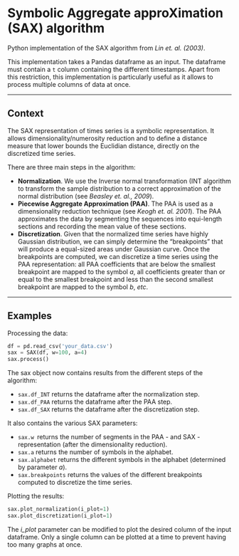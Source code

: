 # Symbolic Aggregate approXimation (SAX) algorithm

Python implementation of the SAX algorithm from _Lin et. al. (2003)_.

This implementation takes a Pandas dataframe as an input. The dataframe must contain a `t` column containing the different timestamps. Apart from this restriction, this implementation is particularly useful as it allows to process multiple columns of data at once.

---

## Context

The SAX representation of times series is a symbolic representation. It allows dimensionality/numerosity reduction and to define a distance measure that lower bounds the Euclidian distance, directly on the discretized time series.

There are three main steps in the algorithm:

- **Normalization**. We use the Inverse normal transformation (INT algorithm to transform the sample distribution to a correct approximation of the normal distribution (see _Beasley et. al., 2009_).
- **Piecewise Aggregate Approximation (PAA)**. The PAA is used as a dimensionality reduction technique (see _Keogh et. al. 2001_). The PAA approximates the data by segmenting the sequences into equi-length sections and recording the mean value of these sections.
- **Discretization**. Given that the normalized time series have highly Gaussian distribution, we can simply determine the “breakpoints” that will produce a equal-sized areas under Gaussian curve. Once the breakpoints are computed, we can discretize a time series using the PAA representation: all PAA coefficients that are below the smallest breakpoint are mapped to the symbol _a_, all coefficients greater than or equal to the smallest breakpoint and less than the second smallest breakpoint are mapped to the symbol _b_, _etc_.

---

## Examples

Processing the data:

```python
df = pd.read_csv('your_data.csv')
sax = SAX(df, w=100, a=4)
sax.process()
```

The sax object now contains results from the different steps of the algorithm:

- `sax.df_INT` returns the dataframe after the normalization step.
- `sax.df_PAA` returns the dataframe after the PAA step.
- `sax.df_SAX` returns the dataframe after the discretization step.

It also contains the various SAX parameters:

- `sax.w `returns the number of segments in the PAA - and SAX - representation (after the dimensionality reduction).
- `sax.a` returns the number of symbols in the alphabet.
- `sax.alphabet` returns the different symbols in the alphabet (determined by parameter _a_).
- `sax.breakpoints` returns the values of the different breakpoints computed to discretize the time series.

Plotting the results:

```python
sax.plot_normalization(i_plot=1)
sax.plot_discretization(i_plot=1)
```

The _i_plot_ parameter can be modified to plot the desired column of the input dataframe. Only a single column can be plotted at a time to prevent having too many graphs at once.
